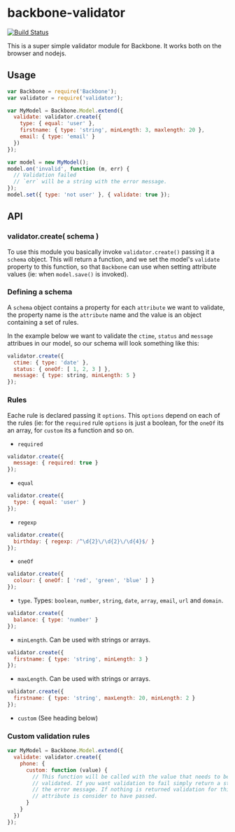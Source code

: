 # backbone-validator

[![Build Status](https://secure.travis-ci.org/lupomontero/backbone-validator.png)](http://travis-ci.org/lupomontero/backbone-validator)

This is a super simple validator module for Backbone. It works both on the
browser and nodejs.

## Usage

```javascript
var Backbone = require('Backbone');
var validator = require('validator');

var MyModel = Backbone.Model.extend({
  validate: validator.create({
    type: { equal: 'user' },
    firstname: { type: 'string', minLength: 3, maxlength: 20 },
    email: { type: 'email' }
  })
});

var model = new MyModel();
model.on('invalid', function (m, err) {
  // Validation failed
  // `err` will be a string with the error message.
});
model.set({ type: 'not user' }, { validate: true });
```

## API

### validator.create( schema )

To use this module you basically invoke `validator.create()` passing it a
`schema` object. This will return a function, and we set the model's `validate`
property to this function, so that `Backbone` can use when setting attribute
values (ie: when `model.save()` is invoked).

### Defining a schema

A `schema` object contains a property for each `attribute` we want to validate,
the property name is the `attribute` name and the value is an object containing
a set of rules.

In the example below we want to validate the `ctime`, `status` and `message`
attribues in our model, so our schema will look something like this:

```javascript
validator.create({
  ctime: { type: 'date' },
  status: { oneOf: [ 1, 2, 3 ] },
  message: { type: string, minLength: 5 }
});
```

### Rules

Eache rule is declared passing it `options`. This `options` depend on each of
the rules (ie: for the `required` rule `options` is just a boolean, for the
`oneOf` its an array, for `custom` its a function and so on.

  * `required`
```javascript
validator.create({
  message: { required: true }
});
```
  * `equal`
```javascript
validator.create({
  type: { equal: 'user' }
});
```
  * `regexp`
```javascript
validator.create({
  birthday: { regexp: /^\d{2}\/\d{2}\/\d{4}$/ }
});
```
  * `oneOf`
```javascript
validator.create({
  colour: { oneOf: [ 'red', 'green', 'blue' ] }
});
```
  * `type`. Types: `boolean`, `number`, `string`, `date`, `array`, `email`,
    `url` and `domain`.
```javascript
validator.create({
  balance: { type: 'number' }
});
```
  * `minLength`. Can be used with strings or arrays.
```javascript
validator.create({
  firstname: { type: 'string', minLength: 3 }
});
```
  * `maxLength`. Can be used with strings or arrays.
```javascript
validator.create({
  firstname: { type: 'string', maxLength: 20, minLength: 2 }
});
```
  * `custom` (See heading below)

### Custom validation rules

```javascript
var MyModel = Backbone.Model.extend({
  validate: validator.create({
    phone: {
      custom: function (value) {
        // This function will be called with the value that needs to be
        // validated. If you want validation to fail simply return a string with
        // the error message. If nothing is returned validation for this
        // attribute is consider to have passed.
      }
    }
  })
});
```

